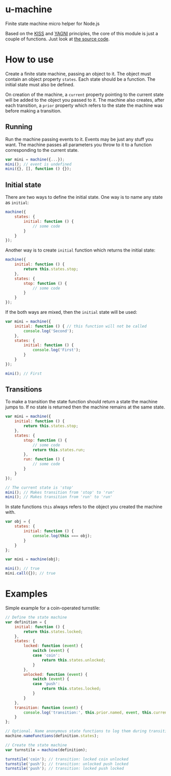 # u-machine

Finite state machine micro helper for Node.js

Based on the [KISS](https://en.wikipedia.org/wiki/KISS_principle) and [YAGNI](https://en.wikipedia.org/wiki/You_aren't_gonna_need_it) principles, the core of this module is just a couple of functions. Just look at [the source code](https://github.com/DmitryMyadzelets/u-machine/blob/master/index.js).

# How to use

Create a finite state machine, passing an object to it. The object must contain an object property `states`. Each state should be a function. The initial state must also be defined.

On creation of the machine, a `current` property pointing to the current state will be added to the object you passed to it. The machine also creates, after each transition, a `prior` property which refers to the state the machine was before making a transition.

## Running

Run the machine passing events to it. Events may be just any stuff you want. The machine passes all parameters you throw to it to a function corresponding to the current state.

```javascript
var mini = machine({...});
mini(); // event is undefined
mini({}, [], function () {});
```

## Initial state

There are two ways to define the initial state. One way is to name any state as `initial`:

```javascript
machine({
    states: {
        initial: function () {
            // some code
        }
    }
});
```

Another way is to create `initial` function which returns the initial state:

```javascript
machine({
    initial: function () {
        return this.states.stop;
    },
    states: {
        stop: function () {
            // some code
        }
    }
});
```

If the both ways are mixed, then the `initial` state will be used:

```javascript
var mini = machine({
    initial: function () { // this function will not be called
        console.log('Second');
    },
    states: {
        initial: function () {
            console.log('First');
        }
    }
});

mini(); // First
```

## Transitions

To make a transition the state function should return a state the machine jumps to. If no state is returned then the machine remains at the same state.

```javascript
var mini = machine({
    initial: function () {
        return this.states.stop;
    },
    states: {
        stop: function () {
            // some code
            return this.states.run;
        },
        run: function () {
            // some code
        }
    }
});

// The current state is 'stop'
mini(); // Makes transition from 'stop' to 'run'
mini(); // Makes transition from 'run' to 'run'
```

In state functions `this` always refers to the object you created the machine with.

```javascript
var obj = {
    states: {
        initial: function () {
            console.log(this === obj);
        }
    }
};

var mini = machine(obj);

mini(); // true
mini.call({}); // true
```

# Examples

Simple example for a coin-operated turnstile:

```javascript
// Define the state machine
var definition = {
    initial: function () {
        return this.states.locked;
    },
    states: {
        locked: function (event) {
            switch (event) {
            case 'coin':
                return this.states.unlocked;
            }
        },
        unlocked: function (event) {
            switch (event) {
            case 'push':
                return this.states.locked;
            }
        }
    },
    transition: function (event) {
        console.log('transition:', this.prior.named, event, this.current.named);
    }
};

// Optional. Name anonymous state functions to log them during transitions
machine.nameFunctions(definition.states);

// Create the state machine
var turnstile = machine(definition);

turnstile('coin'); // transition: locked coin unlocked
turnstile('push'); // transition: unlocked push locked
turnstile('push'); // transition: locked push locked
```
